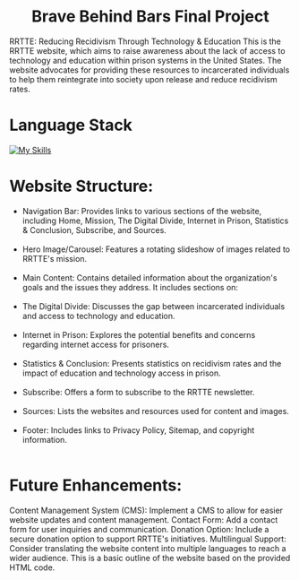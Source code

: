 <div align="center"> 
<h1>Brave Behind Bars Final Project</h1>
</div>

RRTTE: Reducing Recidivism Through Technology & Education
This is the RRTTE website, which aims to raise awareness about the lack of access to technology and education within prison systems in the United States. The website advocates for providing these resources to incarcerated individuals to help them reintegrate into society upon release and reduce recidivism rates.

<h1>Language Stack</h1>

</div>
<div align="left">

<a href=""> [![My Skills](https://skillicons.dev/icons?i=html,css,bootstrap&perline=8)](https://skillicons.dev) </a>

</div>

<div><h1>Website Structure:</h1></div>

<ul>
<li>Navigation Bar: Provides links to various sections of the website, including Home, Mission, The Digital Divide, Internet in Prison, Statistics & Conclusion, Subscribe, and Sources.</li>
<br>
<li>Hero Image/Carousel: Features a rotating slideshow of images related to RRTTE's mission.</li>
<br>
<li>Main Content: Contains detailed information about the organization's goals and the issues they address. It includes sections on:</li>
<br>
<li>The Digital Divide: Discusses the gap between incarcerated individuals and access to technology and education.</li>
<br>
<li>Internet in Prison: Explores the potential benefits and concerns regarding internet access for prisoners.</li>
<br>
<li>Statistics & Conclusion: Presents statistics on recidivism rates and the impact of education and technology access in prison.</li>
<br>
<li>Subscribe: Offers a form to subscribe to the RRTTE newsletter.</li>
<br>
<li>Sources: Lists the websites and resources used for content and images.</li>
<br>
<li>Footer: Includes links to Privacy Policy, Sitemap, and copyright information.</li>
<br>
</ul>
<div><h1>Future Enhancements:</h1></div>

Content Management System (CMS): Implement a CMS to allow for easier website updates and content management.
Contact Form: Add a contact form for user inquiries and communication.
Donation Option: Include a secure donation option to support RRTTE's initiatives.
Multilingual Support: Consider translating the website content into multiple languages to reach a wider audience.
This is a basic outline of the website based on the provided HTML code.
